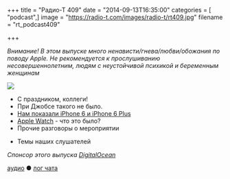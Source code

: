 +++
title = "Радио-Т 409"
date = "2014-09-13T16:35:00"
categories = [ "podcast",]
image = "https://radio-t.com/images/radio-t/rt409.jpg"
filename = "rt_podcast409"

+++

*Внимание! В этом выпуске много ненависти/гнева/любви/обожания по поводу Apple. Не рекомендуется к прослушиванию несовершеннолетним, людям с неустойчивой психикой и беременным женщинам*

![](https://radio-t.com/images/radio-t/rt409.jpg)

* С праздником, коллеги!
* При Джобсе такого не было.
* [Нам показали iPhone 6 и iPhone 6 Plus](http://techcrunch.com/2014/09/09/apple-announces-two-new-iphones-iphone-6-and-iphone-6-plus/)
* [Apple Watch](http://venturebeat.com/2014/09/09/apple-shows-off-its-long-awaited-apple-watch-smartwatch/) - что это было?
* Прочие разговоры о мероприятии
- Темы наших слушателей

_Спонсор этого выпуска [DigitalOcean](https://www.digitalocean.com)_

[аудио](http://cdn.radio-t.com/rt_podcast409.mp3) ● [лог чата](http://chat.radio-t.com/logs/radio-t-409.html)
<audio src="http://cdn.radio-t.com/rt_podcast409.mp3" preload="none"></audio>